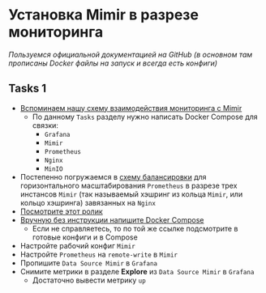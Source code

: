 # Установка Mimir в разрезе мониторинга

_Пользуемся официальной документацией на GitHub (в основном там прописаны Docker файлы на запуск и всегда есть конфиги)_

## Tasks 1

 - [Вспоминаем нашу схему взаимодействия мониторинга с Mimir](https://github.com/lamjob1993/docker-monitoring/blob/main/mimir/README.md#%D1%81%D1%85%D0%B5%D0%BC%D0%B0-%D1%80%D0%B0%D0%B1%D0%BE%D1%82%D1%8B-mimir)
   - По данному `Tasks` разделу нужно написать Docker Compose для связки:
     - `Grafana`
     - `Mimir`
     - `Prometheus`
     - `Nginx`
     - `MinIO`
- Постепенно погружаемся в [схему балансировки](https://grafana.com/docs/mimir/next/get-started/play-with-grafana-mimir/) для горизонтального масштабирования `Prometheus` в разрезе трех инстансов `Mimir` (так называемый хэшринг из кольца `Mimir`, или кольцо хэшринга) завязанных на `Nginx`
 - [Посмотрите этот ролик](https://grafana.com/docs/mimir/latest/get-started/)
 - [Вручную без инструкции напишите Docker Compose](https://grafana.com/docs/mimir/next/get-started/play-with-grafana-mimir/)
   - Если не справляетесь, то по той же ссылке подсмотрите в готовые конфиги и в Compose
 - Настройте рабочий конфиг `Mimir` 
 - Настройте `Prometheus` на `remote-write` в `Mimir`
 - Пропишите `Data Source Mimir` в `Grafana`
 - Снимите метрики в разделе **Explore** из `Data Source Mimir` в `Grafana`
   - Достаточно вывести метрику `up`

